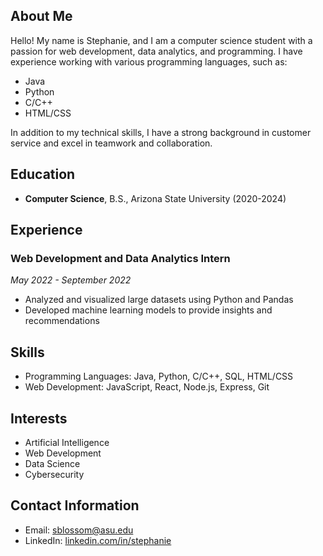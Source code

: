 ## About Me
Hello! My name is Stephanie, and I am a computer science student with a passion for web development, data analytics, and programming. I have experience working with various programming languages, such as:

- Java
- Python
- C/C++
- HTML/CSS

In addition to my technical skills, I have a strong background in customer service and excel in teamwork and collaboration.

## Education

- **Computer Science**, B.S., Arizona State University (2020-2024)

## Experience

### Web Development and Data Analytics Intern
*May 2022 - September 2022*
- Analyzed and visualized large datasets using Python and Pandas
- Developed machine learning models to provide insights and recommendations


## Skills

- Programming Languages: Java, Python, C/C++, SQL, HTML/CSS
- Web Development: JavaScript, React, Node.js, Express, Git

## Interests

- Artificial Intelligence
- Web Development
- Data Science
- Cybersecurity

## Contact Information

- Email: sblossom@asu.edu
- LinkedIn: [linkedin.com/in/stephanie](https://www.linkedin.com/in/stephanie-blossom-831318208/)